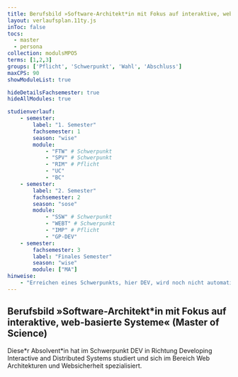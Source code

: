 ```yaml
---
title: Berufsbild »Software-Architekt*in mit Fokus auf interaktive, web-basierte Systeme« (Master of Science)
layout: verlaufsplan.11ty.js
inToc: false
tocs:
  - master
  - persona
collection: modulsMPO5
terms: [1,2,3]
groups: ['Pflicht', 'Schwerpunkt', 'Wahl', 'Abschluss']
maxCPS: 90
showModuleList: true

hideDetailsFachsemester: true
hideAllModules: true

studienverlauf:
    - semester:
        label: "1. Semester"
        fachsemester: 1
        season: "wise"
        module:
            - "FTW" # Schwerpunkt
            - "SPV" # Schwerpunkt
            - "RIM" # Pflicht
            - "UC"
            - "BC"
    - semester:
        label: "2. Semester"
        fachsemester: 2
        season: "sose"
        module: 
            - "SSW" # Schwerpunkt
            - "WEBT" # Schwerpunkt
            - "IMP" # Pflicht
            - "GP-DEV"
    - semester:
        fachsemester: 3
        label: "Finales Semester"
        season: "wise"
        module: ["MA"]
hinweise:
    - "Erreichen eines Schwerpunkts, hier DEV, wird noch nicht automatisch geprüft"
---
```

## Berufsbild »Software-Architekt*in mit Fokus auf interaktive, web-basierte Systeme« (Master of Science)

Diese\*r Absolvent\*in hat im Schwerpunkt DEV in Richtung Developing Interactive and Distributed Systems studiert und sich im Bereich Web Architekturen und Websicherheit spezialisiert.
